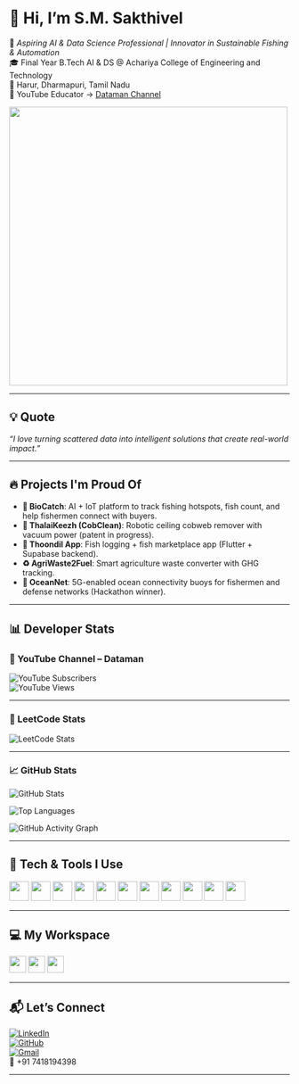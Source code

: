 # 👋 Hi, I’m S.M. Sakthivel

🚀 *Aspiring AI & Data Science Professional | Innovator in Sustainable Fishing & Automation*  
🎓 Final Year B.Tech AI & DS @ Achariya College of Engineering and Technology  
📍 Harur, Dharmapuri, Tamil Nadu  
🎥 YouTube Educator → [Dataman Channel](https://www.youtube.com/@Sakthi_DM)

<img src="https://raw.githubusercontent.com/SAKTHIVEL-SEENIVASAN/SAKTHIVEL-SEENIVASAN/main/dataman-mining.gif" width="500" />


---

## 💡 Quote
_“I love turning scattered data into intelligent solutions that create real-world impact.”_

---

## 🔥 Projects I'm Proud Of

- **🌊 BioCatch**: AI + IoT platform to track fishing hotspots, fish count, and help fishermen connect with buyers.
- **🧹 ThalaiKeezh (CobClean)**: Robotic ceiling cobweb remover with vacuum power (patent in progress).
- **📱 Thoondil App**: Fish logging + fish marketplace app (Flutter + Supabase backend).
- **♻️ AgriWaste2Fuel**: Smart agriculture waste converter with GHG tracking.
- **📶 OceanNet**: 5G-enabled ocean connectivity buoys for fishermen and defense networks (Hackathon winner).

---

## 📊 Developer Stats

### 🎥 YouTube Channel – Dataman

![YouTube Subscribers](https://img.shields.io/youtube/channel/subscribers/UCaXKvKUWNjUO61aObvXCe3Q?style=social)  
![YouTube Views](https://img.shields.io/youtube/channel/views/UCaXKvKUWNjUO61aObvXCe3Q?style=social)

---

### 🧠 LeetCode Stats

![LeetCode Stats](https://leetcard.jacoblin.cool/S-M-SAKTHIVEL?theme=dark&font=Marcellus&ext=contest)

---

### 📈 GitHub Stats

![GitHub Stats](https://github-readme-stats.vercel.app/api?username=SAKTHIVEL-SEENIVASAN&show_icons=true&theme=radical)

![Top Languages](https://github-readme-stats.vercel.app/api/top-langs/?username=SAKTHIVEL-SEENIVASAN&layout=compact&theme=radical)

![GitHub Activity Graph](https://github-readme-activity-graph.vercel.app/graph?username=SAKTHIVEL-SEENIVASAN&theme=github-compact)

---

## 🧰 Tech & Tools I Use

<img height="35" src="https://img.icons8.com/color/48/python.png" />
<img height="35" src="https://img.icons8.com/color/48/r-project.png" />
<img height="35" src="https://img.icons8.com/color/48/sql.png" />
<img height="35" src="https://img.icons8.com/color/48/flutter.png" />
<img height="35" src="https://img.icons8.com/color/48/firebase.png" />
<img height="35" src="https://img.icons8.com/color/48/tensorflow.png" />
<img height="35" src="https://img.icons8.com/color/48/mongodb.png" />
<img height="35" src="https://img.icons8.com/color/48/javascript.png" />
<img height="35" src="https://img.icons8.com/color/48/mysql-logo.png" />
<img height="35" src="https://img.icons8.com/color/48/git.png" />
<img height="35" src="https://img.icons8.com/color/48/visual-studio-code-2019.png" />

---

## 💻 My Workspace

<img height="30" src="https://img.shields.io/badge/Linux-Kubuntu-blue?style=for-the-badge&logo=linux&logoColor=white" />
<img height="30" src="https://img.shields.io/badge/Laptop-Acer-green?style=for-the-badge&logo=acer&logoColor=white" />
<img height="30" src="https://img.shields.io/badge/Editor-VSCode-blue?style=for-the-badge&logo=visual-studio-code&logoColor=white" />

---

## 📬 Let’s Connect

[![LinkedIn](https://img.shields.io/badge/LinkedIn-0077B5?style=for-the-badge&logo=linkedin&logoColor=white)](https://linkedin.com/in/callmedataman)  
[![GitHub](https://img.shields.io/badge/GitHub-181717?style=for-the-badge&logo=github&logoColor=white)](https://github.com/SAKTHIVEL-SEENIVASAN)  
[![Gmail](https://img.shields.io/badge/Gmail-D14836?style=for-the-badge&logo=gmail&logoColor=white)](mailto:s.m.sakthivelofficial@gmail.com)  
📱 +91 7418194398

---

